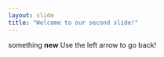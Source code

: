 ```yaml
---
layout: slide
title: "Welcome to our second slide!"
---
```

something **new**
Use the left arrow to go back!
